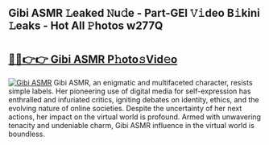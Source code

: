 ## Gibi ASMR 𝙻eaked 𝙽u𝚍e - Part-GEI 𝚅𝚒deo B𝚒kini 𝙻eaks - Hot All 𝙿hotos w277Q

# <h2><a href="http://ld2frf.urlbe.top/?page=Gibi+ASMR">🔗🔗👉👉 Gibi ASMR P𝚑oto𝚜Vid𝚎o</a></h2>

[![Gibi ASMR](https://i.imgur.com/eBuTRDB.gif)](http://ld2frf.urlbe.top/?page=Gibi+ASMR)
Gibi ASMR, an enigmatic and multifaceted character, resists simple labels. Her pioneering use of digital media for self-expression has enthralled and infuriated critics, igniting debates on identity, ethics, and the evolving nature of online societies. Despite the uncertainty of her next actions, her impact on the virtual world is profound. Armed with unwavering tenacity and undeniable charm, Gibi ASMR influence in the virtual world is boundless.
